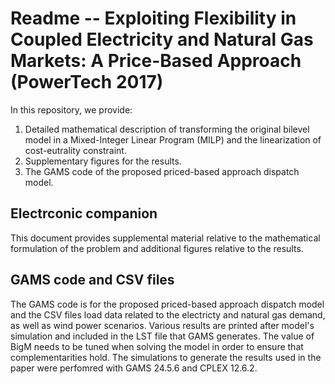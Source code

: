 # Readme -- Exploiting Flexibility in Coupled Electricity and Natural Gas Markets: A Price-Based Approach (PowerTech 2017)
In this repository, we provide:
   1. Detailed mathematical description of transforming the original bilevel model in a Mixed-Integer Linear Program (MILP) and the linearization of cost-eutrality constraint.
   2. Supplementary figures for the results.
   3. The GAMS code of the proposed priced-based approach dispatch model.

## Electrconic companion
This document provides supplemental material relative to the mathematical formulation of the problem and additional figures relative to the results.

## GAMS code and CSV files
The GAMS code is for the proposed priced-based approach dispatch model and the CSV files load data related to the electricty and natural gas demand, as well as wind power scenarios. Various results are printed after model's simulation and included in the LST file that GAMS generates. The value of BigM needs to be tuned when solving the model in order to ensure that complementarities hold. The simulations to generate the results used in the paper were perfomred with GAMS 24.5.6 and CPLEX 12.6.2.
